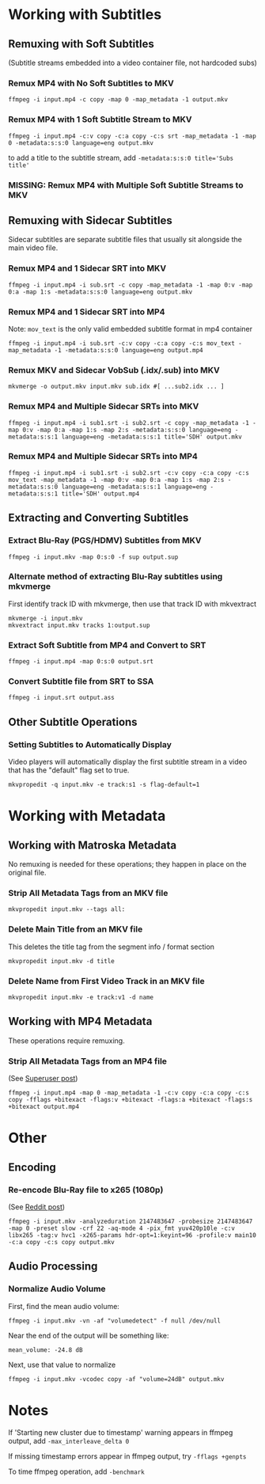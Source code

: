 # Working with Subtitles

## Remuxing with Soft Subtitles
(Subtitle streams embedded into a video container file, not hardcoded subs)

### Remux MP4 with No Soft Subtitles to MKV
```
ffmpeg -i input.mp4 -c copy -map 0 -map_metadata -1 output.mkv
```

### Remux MP4 with 1 Soft Subtitle Stream to MKV
```
ffmpeg -i input.mp4 -c:v copy -c:a copy -c:s srt -map_metadata -1 -map 0 -metadata:s:s:0 language=eng output.mkv
```
to add a title to the subtitle stream, add `-metadata:s:s:0 title='Subs title'`

### MISSING: Remux MP4 with Multiple Soft Subtitle Streams to MKV

## Remuxing with Sidecar Subtitles
Sidecar subtitles are separate subtitle files that usually sit alongside the main video file.

### Remux MP4 and 1 Sidecar SRT into MKV
```
ffmpeg -i input.mp4 -i sub.srt -c copy -map_metadata -1 -map 0:v -map 0:a -map 1:s -metadata:s:s:0 language=eng output.mkv
```

### Remux MP4 and 1 Sidecar SRT into MP4
Note: `mov_text` is the only valid embedded subtitle format in mp4 container
```
ffmpeg -i input.mp4 -i sub.srt -c:v copy -c:a copy -c:s mov_text -map_metadata -1 -metadata:s:s:0 language=eng output.mp4
```

### Remux MKV and Sidecar VobSub (.idx/.sub) into MKV
```
mkvmerge -o output.mkv input.mkv sub.idx #[ ...sub2.idx ... ]
```

### Remux MP4 and Multiple Sidecar SRTs into MKV
```
ffmpeg -i input.mp4 -i sub1.srt -i sub2.srt -c copy -map_metadata -1 -map 0:v -map 0:a -map 1:s -map 2:s -metadata:s:s:0 language=eng -metadata:s:s:1 language=eng -metadata:s:s:1 title='SDH' output.mkv
```

### Remux MP4 and Multiple Sidecar SRTs into MP4
```
ffmpeg -i input.mp4 -i sub1.srt -i sub2.srt -c:v copy -c:a copy -c:s mov_text -map_metadata -1 -map 0:v -map 0:a -map 1:s -map 2:s -metadata:s:s:0 language=eng -metadata:s:s:1 language=eng -metadata:s:s:1 title='SDH' output.mp4
```

## Extracting and Converting Subtitles

### Extract Blu-Ray (PGS/HDMV) Subtitles from MKV
```
ffmpeg -i input.mkv -map 0:s:0 -f sup output.sup
```

### Alternate method of extracting Blu-Ray subtitles using mkvmerge
First identify track ID with mkvmerge, then use that track ID with mkvextract
```
mkvmerge -i input.mkv
mkvextract input.mkv tracks 1:output.sup
```

### Extract Soft Subtitle from MP4 and Convert to SRT
```
ffmpeg -i input.mp4 -map 0:s:0 output.srt
```

### Convert Subtitle file from SRT to SSA
```
ffmpeg -i input.srt output.ass
```

## Other Subtitle Operations

### Setting Subtitles to Automatically Display
Video players will automatically display the first subtitle stream in a video that has the "default" flag set to true.
```
mkvpropedit -q input.mkv -e track:s1 -s flag-default=1
```

# Working with Metadata

## Working with Matroska Metadata
No remuxing is needed for these operations; they happen in place on the original file.

### Strip All Metadata Tags from an MKV file
```
mkvpropedit input.mkv --tags all:
```

### Delete Main Title from an MKV file
This deletes the title tag from the segment info / format section
```
mkvpropedit input.mkv -d title
```

### Delete Name from First Video Track in an MKV file
```
mkvpropedit input.mkv -e track:v1 -d name
```

## Working with MP4 Metadata
These operations require remuxing.

### Strip All Metadata Tags from an MP4 file
(See [Superuser post](https://superuser.com/questions/441361/strip-metadata-from-all-formats-with-ffmpeg/428039#428039))
```
ffmpeg -i input.mp4 -map 0 -map_metadata -1 -c:v copy -c:a copy -c:s copy -fflags +bitexact -flags:v +bitexact -flags:a +bitexact -flags:s +bitexact output.mp4
```

# Other

## Encoding

### Re-encode Blu-Ray file to x265 (1080p)
(See [Reddit post](https://www.reddit.com/r/ffmpeg/comments/mij9mr/which_settings_for_converting_fullhd_blu_rays_to/?rdt=47933))
```
ffmpeg -i input.mkv -analyzeduration 2147483647 -probesize 2147483647 -map 0 -preset slow -crf 22 -aq-mode 4 -pix_fmt yuv420p10le -c:v libx265 -tag:v hvc1 -x265-params hdr-opt=1:keyint=96 -profile:v main10 -c:a copy -c:s copy output.mkv
```

## Audio Processing

### Normalize Audio Volume
First, find the mean audio volume:
```
ffmpeg -i input.mkv -vn -af "volumedetect" -f null /dev/null
```

Near the end of the output will be something like:

`mean_volume: -24.8 dB`

Next, use that value to normalize
```
ffmpeg -i input.mkv -vcodec copy -af "volume=24dB" output.mkv
```

# Notes

If 'Starting new cluster due to timestamp' warning appears in ffmpeg output, add `-max_interleave_delta 0`

If missing timestamp errors appear in ffmpeg output, try `-fflags +genpts`

To time ffmpeg operation, add `-benchmark`
